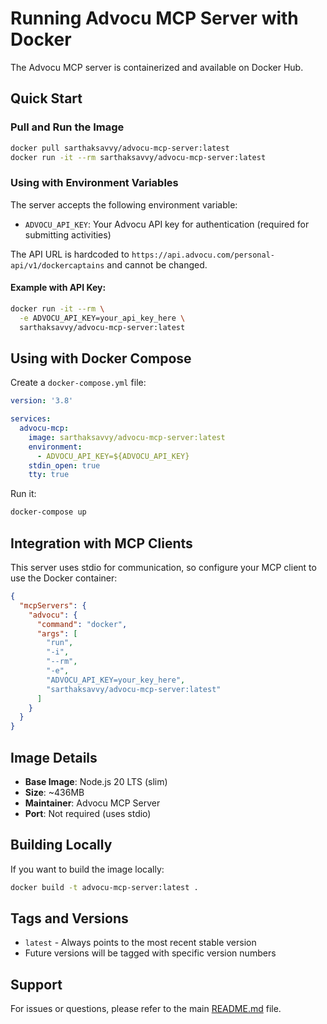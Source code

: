 # Running Advocu MCP Server with Docker

The Advocu MCP server is containerized and available on Docker Hub.

## Quick Start

### Pull and Run the Image

```bash
docker pull sarthaksavvy/advocu-mcp-server:latest
docker run -it --rm sarthaksavvy/advocu-mcp-server:latest
```

### Using with Environment Variables

The server accepts the following environment variable:

- `ADVOCU_API_KEY`: Your Advocu API key for authentication (required for submitting activities)

The API URL is hardcoded to `https://api.advocu.com/personal-api/v1/dockercaptains` and cannot be changed.

#### Example with API Key:

```bash
docker run -it --rm \
  -e ADVOCU_API_KEY=your_api_key_here \
  sarthaksavvy/advocu-mcp-server:latest
```

## Using with Docker Compose

Create a `docker-compose.yml` file:

```yaml
version: '3.8'

services:
  advocu-mcp:
    image: sarthaksavvy/advocu-mcp-server:latest
    environment:
      - ADVOCU_API_KEY=${ADVOCU_API_KEY}
    stdin_open: true
    tty: true
```

Run it:

```bash
docker-compose up
```

## Integration with MCP Clients

This server uses stdio for communication, so configure your MCP client to use the Docker container:

```json
{
  "mcpServers": {
    "advocu": {
      "command": "docker",
      "args": [
        "run",
        "-i",
        "--rm",
        "-e",
        "ADVOCU_API_KEY=your_key_here",
        "sarthaksavvy/advocu-mcp-server:latest"
      ]
    }
  }
}
```

## Image Details

- **Base Image**: Node.js 20 LTS (slim)
- **Size**: ~436MB
- **Maintainer**: Advocu MCP Server
- **Port**: Not required (uses stdio)

## Building Locally

If you want to build the image locally:

```bash
docker build -t advocu-mcp-server:latest .
```

## Tags and Versions

- `latest` - Always points to the most recent stable version
- Future versions will be tagged with specific version numbers

## Support

For issues or questions, please refer to the main [README.md](./README.md) file.
